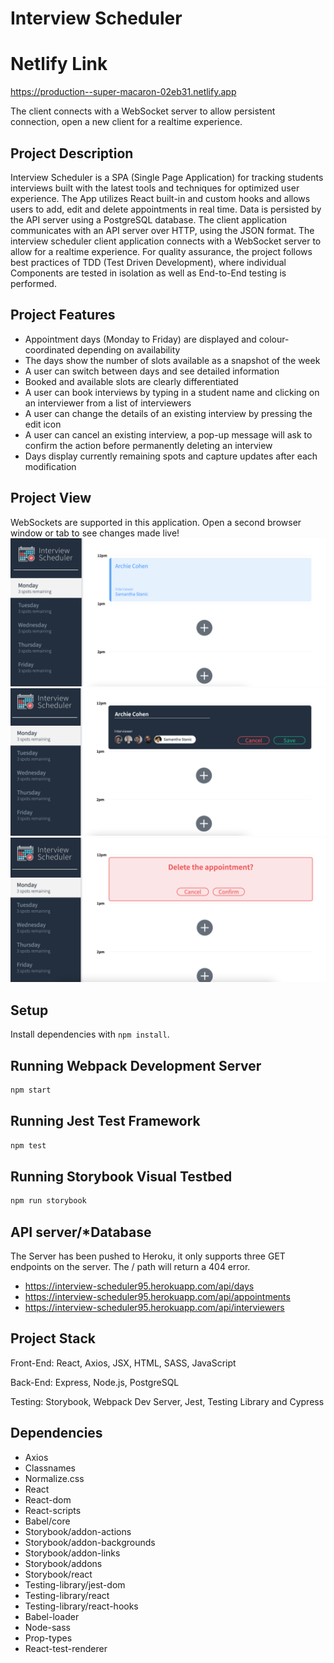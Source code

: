 # Interview Scheduler

# Netlify Link

https://production--super-macaron-02eb31.netlify.app

The client connects with a WebSocket server to allow persistent connection, open a new client for a realtime experience. 

## Project Description

Interview Scheduler is a SPA (Single Page Application) for tracking students interviews built with the latest tools and techniques for optimized user experience. The App utilizes React built-in and custom hooks and allows users to add, edit and delete appointments in real time. Data is persisted by the API server using a PostgreSQL database. The client application communicates with an API server over HTTP, using the JSON format. The interview scheduler client application connects with a WebSocket server to allow for a realtime experience. For quality assurance, the project follows best practices of TDD (Test Driven Development), where individual Components are tested in isolation as well as End-to-End testing is performed.

## Project Features

- Appointment days (Monday to Friday) are displayed and colour-coordinated depending on availability
- The days show the number of slots available as a snapshot of the week
- A user can switch between days and see detailed information
- Booked and available slots are clearly differentiated
- A user can book interviews by typing in a student name and clicking on an interviewer from a list of interviewers
- A user can change the details of an existing interview by pressing the edit icon
- A user can cancel an existing interview, a pop-up message will ask to confirm the action before permanently deleting an interview
- Days display currently remaining spots and capture updates after each modification

## Project View
WebSockets are supported in this application. Open a second browser window or tab to see changes made live!
![photo1](https://github.com/wx9529/scheduler/blob/master/docs/photo2.png?raw=true)
![photo2](https://github.com/wx9529/scheduler/blob/master/docs/photo3.png?raw=true)
![photo3](https://github.com/wx9529/scheduler/blob/master/docs/photo4.png?raw=true)

## Setup

Install dependencies with `npm install`.

## Running Webpack Development Server

```sh
npm start
```

## Running Jest Test Framework

```sh
npm test
```

## Running Storybook Visual Testbed

```sh
npm run storybook
```
## API server/*Database

The Server has been pushed to Heroku, it only supports three GET endpoints on the server. The / path will return a 404 error.

- https://interview-scheduler95.herokuapp.com/api/days
- https://interview-scheduler95.herokuapp.com/api/appointments
- https://interview-scheduler95.herokuapp.com/api/interviewers

## Project Stack

Front-End: React, Axios, JSX, HTML, SASS, JavaScript

Back-End: Express, Node.js, PostgreSQL

Testing: Storybook, Webpack Dev Server, Jest, Testing Library and Cypress

## Dependencies

- Axios
- Classnames
- Normalize.css
- React
- React-dom
- React-scripts
- Babel/core
- Storybook/addon-actions
- Storybook/addon-backgrounds
- Storybook/addon-links
- Storybook/addons
- Storybook/react
- Testing-library/jest-dom
- Testing-library/react
- Testing-library/react-hooks
- Babel-loader
- Node-sass
- Prop-types
- React-test-renderer
